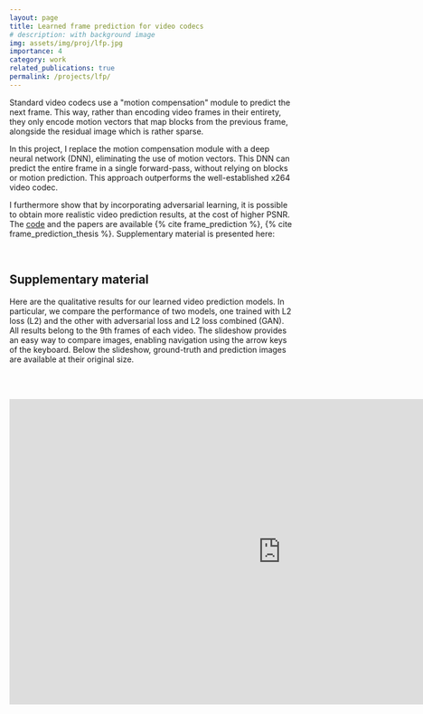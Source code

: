 ```yaml
---
layout: page
title: Learned frame prediction for video codecs
# description: with background image
img: assets/img/proj/lfp.jpg
importance: 4
category: work
related_publications: true
permalink: /projects/lfp/
---
```


Standard video codecs use a "motion compensation" module to predict the next frame. This way, rather than encoding video frames in their entirety, they only encode motion vectors that map blocks from the previous frame, alongside the residual image which is rather sparse.

In this project, I replace the motion compensation module with a deep neural network (DNN), eliminating the use of motion vectors. This DNN can predict the entire frame in a single forward-pass, without relying on blocks or motion prediction. This approach outperforms the well-established x264 video codec.

I furthermore show that by incorporating adversarial learning, it is possible to obtain more realistic video prediction results, at the cost of higher PSNR. The [code](https://github.com/serkansulun/learned-frame-prediction) and the papers are available {% cite frame_prediction %}, {% cite frame_prediction_thesis %}. Supplementary material is presented here:

&nbsp;

## Supplementary material

Here are the qualitative results for our learned video prediction models. In particular, we compare the performance of two models, one trained with L2 loss (L2) and the other with adversarial loss and L2 loss combined (GAN). All results belong to the 9th frames of each video. The slideshow provides an easy way to compare images, enabling navigation using the arrow keys of the keyboard. Below the slideshow, ground-truth and prediction images are available at their original size.

<br/><br/>

<center>
<iframe src="https://docs.google.com/presentation/d/1AwFJKswYCFXy56EYMctAicZ27Cg98BgaVwnYLSsbTIs/embed?start=false&loop=false&delayms=60000" frameborder="0" width="960" height="540" allowfullscreen="true" mozallowfullscreen="true" webkitallowfullscreen="true"></iframe>
</center>
